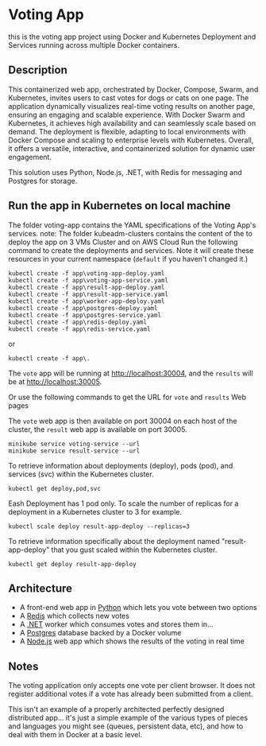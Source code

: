 # Voting App

this is the voting app project using Docker and Kubernetes Deployment and Services running across multiple Docker containers.

## Description

This containerized web app, orchestrated by Docker, Compose, Swarm, and Kubernetes, invites users to cast votes for dogs or cats on one page. The application dynamically visualizes real-time voting results on another page, ensuring an engaging and scalable experience. With Docker Swarm and Kubernetes, it achieves high availability and can seamlessly scale based on demand. The deployment is flexible, adapting to local environments with Docker Compose and scaling to enterprise levels with Kubernetes. Overall, it offers a versatile, interactive, and containerized solution for dynamic user engagement.

This solution uses Python, Node.js, .NET, with Redis for messaging and Postgres for storage.

## Run the app in Kubernetes on local machine

The folder voting-app contains the YAML specifications of the Voting App's services.
note: The folder kubeadm-clusters contains the content of the to deploy the app on 3 VMs Cluster and on AWS Cloud
Run the following command to create the deployments and services. Note it will create these resources in your current namespace (`default` if you haven't changed it.)

```shell
kubectl create -f app\voting-app-deploy.yaml
kubectl create -f app\voting-app-service.yaml
kubectl create -f app\result-app-deploy.yaml
kubectl create -f app\result-app-service.yaml
kubectl create -f app\worker-app-deploy.yaml
kubectl create -f app\postgres-deploy.yaml
kubectl create -f app\postgres-service.yaml
kubectl create -f app\redis-deploy.yaml
kubectl create -f app\redis-service.yaml
```

or

```shell
kubectl create -f app\.
```

The `vote` app will be running at [http://localhost:30004](http://localhost:30004), and the `results` will be at [http://localhost:30005](http://localhost:30005).

Or use the following commands to get the URL for `vote` and `results` Web pages

The `vote` web app is then available on port 30004 on each host of the cluster, the `result` web app is available on port 30005.

```shell
minikube service voting-service --url
minikube service result-service --url
```

To retrieve information about deployments (deploy), pods (pod), and services (svc) within the Kubernetes cluster.

```shell
kubectl get deploy,pod,svc
```

Eash Deployment has 1 pod only.
To scale the number of replicas for a deployment in a Kubernetes cluster to 3 for example.

```shell
kubectl scale deploy result-app-deploy --replicas=3
```

To retrieve information specifically about the deployment named "result-app-deploy" that you gust scaled within the Kubernetes cluster.

```shell
kubectl get deploy result-app-deploy
```

## Architecture

- A front-end web app in [Python](/vote) which lets you vote between two options
- A [Redis](https://hub.docker.com/_/redis/) which collects new votes
- A [.NET](/worker/) worker which consumes votes and stores them in…
- A [Postgres](https://hub.docker.com/_/postgres/) database backed by a Docker volume
- A [Node.js](/result) web app which shows the results of the voting in real time

## Notes

The voting application only accepts one vote per client browser. It does not register additional votes if a vote has already been submitted from a client.

This isn't an example of a properly architected perfectly designed distributed app... it's just a simple
example of the various types of pieces and languages you might see (queues, persistent data, etc), and how to
deal with them in Docker at a basic level.
